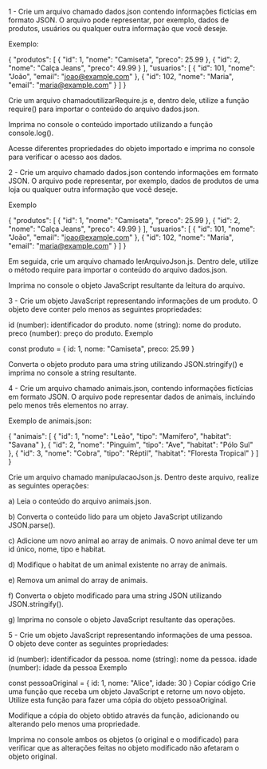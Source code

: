 1 - Crie um arquivo chamado dados.json contendo informações fictícias em formato JSON. O arquivo pode representar, por exemplo, dados de produtos, usuários ou qualquer outra informação que você deseje.

Exemplo:

{
    "produtos": [
        {
            "id": 1,
            "nome": "Camiseta",
            "preco": 25.99
        },
        {
            "id": 2,
            "nome": "Calça Jeans",
            "preco": 49.99
        }
    ],
    "usuarios": [
        {
            "id": 101,
            "nome": "João",
            "email": "joao@example.com"
        },
        {
            "id": 102,
            "nome": "Maria",
            "email": "maria@example.com"
        }
    ]
}

Crie um arquivo chamadoutilizarRequire.js e, dentro dele, utilize a função require() para importar o conteúdo do arquivo dados.json.

Imprima no console o conteúdo importado utilizando a função console.log().

Acesse diferentes propriedades do objeto importado e imprima no console para verificar o acesso aos dados.

2 - Crie um arquivo chamado dados.json contendo informações em formato JSON. O arquivo pode representar, por exemplo, dados de produtos de uma loja ou qualquer outra informação que você deseje.

Exemplo

{
    "produtos": [
        {
            "id": 1,
            "nome": "Camiseta",
            "preco": 25.99
        },
        {
            "id": 2,
            "nome": "Calça Jeans",
            "preco": 49.99
        }
    ],
    "usuarios": [
        {
            "id": 101,
            "nome": "João",
            "email": "joao@example.com"
        },
        {
            "id": 102,
            "nome": "Maria",
            "email": "maria@example.com"
        }
    ]
}

Em seguida, crie um arquivo chamado lerArquivoJson.js. Dentro dele, utilize o método require para importar o conteúdo do arquivo dados.json.

Imprima no console o objeto JavaScript resultante da leitura do arquivo.

3 - Crie um objeto JavaScript representando informações de um produto. O objeto deve conter pelo menos as seguintes propriedades:

id (number): identificador do produto.
nome (string): nome do produto.
preco (number): preço do produto.
Exemplo

const produto = {
    id: 1,
    nome: "Camiseta",
    preco: 25.99
}

Converta o objeto produto para uma string utilizando JSON.stringify() e imprima no console a string resultante.

4 - Crie um arquivo chamado animais.json, contendo informações fictícias em formato JSON. O arquivo pode representar dados de animais, incluindo pelo menos três elementos no array.

Exemplo de animais.json:

{
    "animais": [
        {
            "id": 1,
            "nome": "Leão",
            "tipo": "Mamífero",
            "habitat": "Savana"
        },
        {
            "id": 2,
            "nome": "Pinguim",
            "tipo": "Ave",
            "habitat": "Pólo Sul"
        },
        {
            "id": 3,
            "nome": "Cobra",
            "tipo": "Réptil",
            "habitat": "Floresta Tropical"
        }
    ]
}

Crie um arquivo chamado manipulacaoJson.js. Dentro deste arquivo, realize as seguintes operações:

a) Leia o conteúdo do arquivo animais.json.

b) Converta o conteúdo lido para um objeto JavaScript utilizando JSON.parse().

c) Adicione um novo animal ao array de animais. O novo animal deve ter um id único, nome, tipo e habitat.

d) Modifique o habitat de um animal existente no array de animais.

e) Remova um animal do array de animais.

f) Converta o objeto modificado para uma string JSON utilizando JSON.stringify().

g) Imprima no console o objeto JavaScript resultante das operações.

5 - Crie um objeto JavaScript representando informações de uma pessoa. O objeto deve conter as seguintes propriedades:

id (number): identificador da pessoa.
nome (string): nome da pessoa.
idade (number): idade da pessoa
Exemplo

const pessoaOriginal = {
    id: 1,
    nome: "Alice",
    idade: 30
}
Copiar código
Crie uma função que receba um objeto JavaScript e retorne um novo objeto. Utilize esta função para fazer uma cópia do objeto pessoaOriginal.

Modifique a cópia do objeto obtido através da função, adicionando ou alterando pelo menos uma propriedade.

Imprima no console ambos os objetos (o original e o modificado) para verificar que as alterações feitas no objeto modificado não afetaram o objeto original.